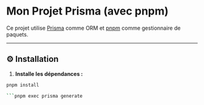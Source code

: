 # Mon Projet Prisma (avec pnpm)

Ce projet utilise [Prisma](https://www.prisma.io/) comme ORM et [pnpm](https://pnpm.io/) comme gestionnaire de paquets.

---

## ⚙️ Installation

1. **Installe les dépendances :**

````bash
pnpm install

```pnpm exec prisma generate
````
